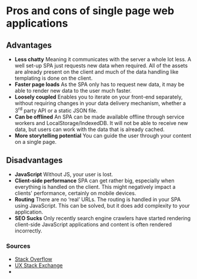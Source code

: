 # Pros and cons of single page web applications

## Advantages

- **Less chatty** Meaning it communicates with the server a whole lot less. A well set-up SPA just requests new data when required. All of the assets are already present on the client and much of the data handling like templating is done on the client.
- **Faster page loads** As the SPA only has to request new data, it may be able to render new data to the user much faster.
- **Loosely coupled** Enables you to iterate on your front-end separately, without requiring changes in your data delivery mechanism, whether a 3<sup>rd</sup> party API or a static JSON file.
- **Can be offlined** An SPA can be made available offline through service workers and LocalStorage/IndexedDB. It will not be able to receive new data, but users can work with the data that is already cached.
- **More storytelling potential** You can guide the user through your content on a single page.

## Disadvantages

- **JavaScript** Without JS, your user is lost.
- **Client-side performance** SPA can get rather big, especially when everything is handled on the client. This might negatively impact a clients' performance, certainly on mobile devices.
- **Routing** There are no ‘real’ URLs. The routing is handled in your SPA using JavaScript. This can be solved, but it does add complexity to your application.
- **SEO Sucks** Only recently search engine crawlers have started rendering client-side JavaScript applications and content is often rendered incorrectly.

### Sources

- [Stack Overflow](https://stackoverflow.com/questions/21862054/single-page-application-advantages-and-disadvantages)
- [UX Stack Exchange](https://ux.stackexchange.com/questions/28737/pros-and-cons-of-a-single-page-site-versus-a-multi-page-site)
-
